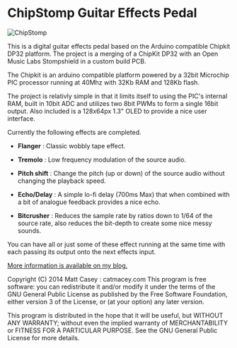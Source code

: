 ChipStomp Guitar Effects Pedal
==============================

![ChipStomp](https://catmacey.files.wordpress.com/2014/06/img_0744.jpg?w=869)

This is a digital guitar effects pedal based on the Arduino compatible Chipkit DP32 platform.
The project is a merging of a ChipKit DP32 with an Open Music Labs Stompshield in a custom build PCB.

The Chipkit is an arduino compatible platform powered by a 32bit Microchip PIC processor running at 40Mhz with 32Kb RAM and 128Kb flash.  

The project is relativly simple in that it limits itself to using the PIC's internal RAM, built in 10bit ADC and utilizes two 8bit PWMs to form a single 16bit output.  Also included is a 128x64px 1.3" OLED to provide a nice user interface.

Currently the following effects are completed.
- **Flanger** : Classic wobbly tape effect.

- **Tremolo** : Low frequency modulation of the source audio.

- **Pitch shift** : Change the pitch (up or down) of the source audio without changing the playback speed.

- **Echo/Delay** : A simple lo-fi delay (700ms Max) that when combined with a bit of analogue feedback provides a nice echo.

- **Bitcrusher** : Reduces the sample rate by ratios down to 1/64 of the source rate, also reduces the bit-depth to create some nice messy sounds.

You can have all or just some of these effect running at the same time with each passing its output onto the next effects input. 


[More information is available on my blog.](http://catmacey.wordpress.com/tag/chipstomp/)


Copyright (C) 2014 Matt Casey : catmacey.com
This program is free software: you can redistribute it and/or modify it under the terms of the GNU General Public License as published by the Free Software Foundation, either version 3 of the License, or (at your option) any later version.
	
This program is distributed in the hope that it will be useful, but WITHOUT ANY WARRANTY; without even the implied warranty of MERCHANTABILITY or FITNESS FOR A PARTICULAR PURPOSE.  See the GNU General Public License for more details.
